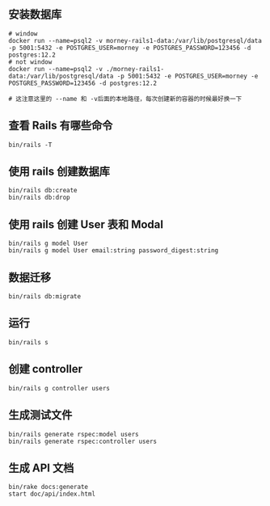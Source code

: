 ## 安装数据库
```
# window
docker run --name=psql2 -v morney-rails1-data:/var/lib/postgresql/data -p 5001:5432 -e POSTGRES_USER=morney -e POSTGRES_PASSWORD=123456 -d postgres:12.2
# not window
docker run --name=psql2 -v ./morney-rails1-data:/var/lib/postgresql/data -p 5001:5432 -e POSTGRES_USER=morney -e POSTGRES_PASSWORD=123456 -d postgres:12.2

# 这注意这里的 --name 和 -v后面的本地路径，每次创建新的容器的时候最好换一下
```
## 查看 Rails 有哪些命令
```
bin/rails -T
```
## 使用 rails 创建数据库
```
bin/rails db:create
bin/rails db:drop
```
## 使用 rails 创建 User 表和 Modal
```
bin/rails g model User
bin/rails g model User email:string password_digest:string
```
## 数据迁移
```
bin/rails db:migrate
```

## 运行
```
bin/rails s
```

## 创建 controller
```
bin/rails g controller users
```
## 生成测试文件
```
bin/rails generate rspec:model users
bin/rails generate rspec:controller users
```
## 生成 API 文档
```
bin/rake docs:generate
start doc/api/index.html
```
